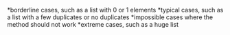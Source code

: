 *borderline cases, such as a list with 0 or 1 elements
*typical cases, such as a list with a few duplicates or no duplicates
*impossible cases where the method should not work
*extreme cases, such as a huge list